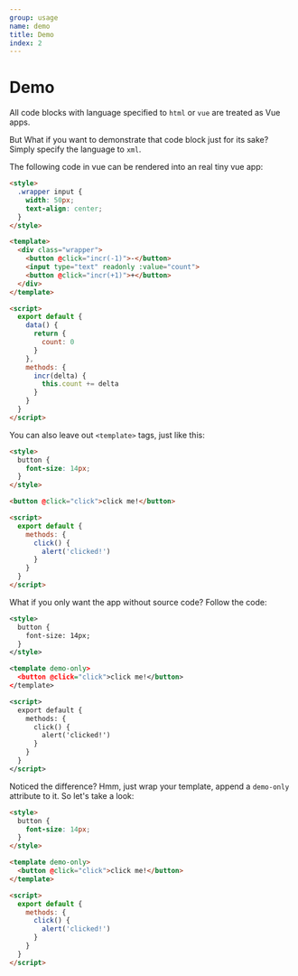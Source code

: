 ```yaml
---
group: usage
name: demo
title: Demo
index: 2
---
```


# Demo

All code blocks with language specified to `html` or `vue` are treated as Vue apps.

But What if you want to demonstrate that code block just for its sake? Simply specify the language to `xml`.

The following code in vue can be rendered into an real tiny vue app:

```html
<style>
  .wrapper input {
    width: 50px;
    text-align: center;
  }
</style>

<template>
  <div class="wrapper">
    <button @click="incr(-1)">-</button>
    <input type="text" readonly :value="count">
    <button @click="incr(+1)">+</button>
  </div>
</template>

<script>
  export default {
    data() {
      return {
        count: 0
      }
    },
    methods: {
      incr(delta) {
        this.count += delta
      }
    }
  }
</script>
```

You can also leave out `<template>` tags, just like this:

```html
<style>
  button {
    font-size: 14px;
  }
</style>

<button @click="click">click me!</button>

<script>
  export default {
    methods: {
      click() {
        alert('clicked!')
      }
    }
  }
</script>
```

What if you only want the app without source code? Follow the code:

```xml
<style>
  button {
    font-size: 14px;
  }
</style>

<template demo-only>
  <button @click="click">click me!</button>
</template>

<script>
  export default {
    methods: {
      click() {
        alert('clicked!')
      }
    }
  }
</script>
```

Noticed the difference? Hmm, just wrap your template, append a `demo-only` attribute to it. So let's take a look:


```html
<style>
  button {
    font-size: 14px;
  }
</style>

<template demo-only>
  <button @click="click">click me!</button>
</template>

<script>
  export default {
    methods: {
      click() {
        alert('clicked!')
      }
    }
  }
</script>
```
